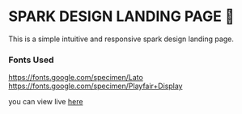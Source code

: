 
# SPARK DESIGN LANDING PAGE 👋

This is a simple intuitive and responsive spark design landing page.

### Fonts Used

https://fonts.google.com/specimen/Lato
https://fonts.google.com/specimen/Playfair+Display

you can view live [here](https://sperkdesign.netlify.app/)

